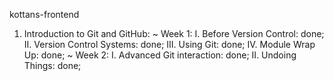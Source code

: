 kottans-frontend

1. Introduction to Git and GitHub:
  ~ Week 1:
    I. Before Version Control: done;
    II. Version Control Systems: done;
    III. Using Git: done;
    IV. Module Wrap Up: done;
  ~ Week 2:
    I. Advanced Git interaction: done;
    II. Undoing Things: done;